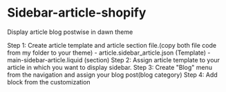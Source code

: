 # Sidebar-article-shopify
Display article blog postwise in dawn theme

Step 1: Create article template and article section file.(copy both file code from my folder to your theme)
      - article.sidebar_article.json (Template)
      - main-sidebar-article.liquid (section)
Step 2: Assign article template to your article in which you want to display sidebar.
Step 3: Create "Blog" menu from the navigation and assign your blog post(blog category) 
Step 4: Add block from the customization

